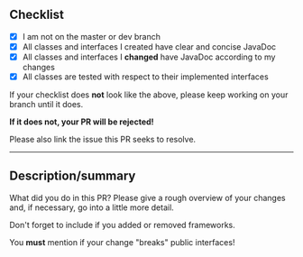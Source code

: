 ## Checklist
    
- [x] I am not on the master or dev branch
- [x] All classes and interfaces I created have clear and concise JavaDoc
- [x] All classes and interfaces I **changed** have JavaDoc according to my changes
- [x] All classes are tested with respect to their implemented interfaces
    
If your checklist does **not** look like the above, please keep working on your branch until it does.
    
**If it does not, your PR will be rejected!**

Please also link the issue this PR seeks to resolve.
    
---
    
## Description/summary
What did you do in this PR? Please give a rough overview of your changes and, if necessary, go into a little more detail.
    
Don't forget to include if you added or removed frameworks.
    
You **must** mention if your change "breaks" public interfaces!